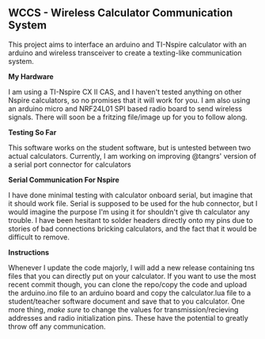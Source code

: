 ## WCCS - Wireless Calculator Communication System
This project aims to interface an arduino and TI-Nspire calculator with an arduino and wireless transceiver to create a texting-like communication system. 


**My Hardware**

I am using a TI-Nspire CX II CAS, and I haven't tested anything on other Nspire calculators, so no promises that it will work for you. I am also using an arduino micro and NRF24L01 SPI based radio board to send wireless signals.
There will soon be a fritzing file/image up for you to follow along.


**Testing So Far**

This software works on the student software, but is untested between two actual calculators. Currently, I am working on improving @tangrs' version of a serial port connector for calculators


**Serial Communication For Nspire**

I have done minimal testing with calculator onboard serial, but imagine that it should work file. Serial is supposed to be used for the hub connector, but I would imagine the purpose I'm using it for shouldn't give th calculator any trouble. I have been hesitant to solder headers directly onto my pins due to stories of bad connections bricking calculators, and the fact that it would be difficult to remove.


**Instructions**

Whenever I update the code majorly, I will add a new release containing tns files that you can directly put on your calculator. If you want to use the most recent commit though, you can clone the repo/copy the code and upload the arduino.ino file to an arduino board and copy the calculator.lua file to a student/teacher software document and save that to you calculator. 
One more thing, *make sure* to change the values for transmission/recieving addresses and radio initialization pins. These have the potential to greatly throw off any communication.